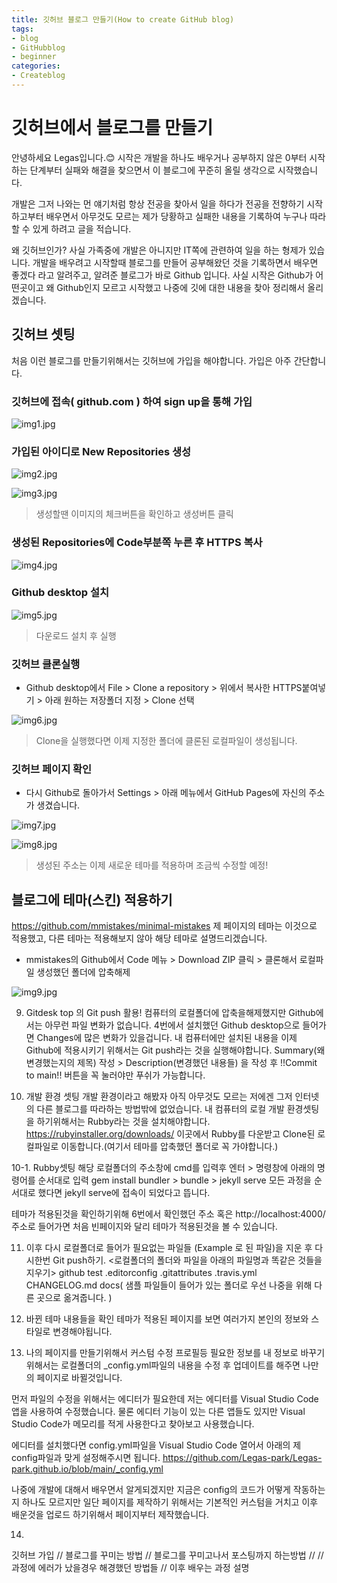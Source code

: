```yaml
---
title: 깃허브 블로그 만들기(How to create GitHub blog)
tags:
- blog
- GitHubblog
- beginner
categories:
- Createblog
---
```


# 깃허브에서 블로그를 만들기

안녕하세요 Legas입니다.😊
시작은 개발을 하나도 배우거나 공부하지 않은 0부터 시작하는 단계부터 실패와 해결을 찾으면서 이 블로그에 꾸준히 올릴 생각으로 시작했습니다.

개발은 그저 나와는 먼 얘기처럼 항상 전공을 찾아서 일을 하다가 전공을 전향하기 시작하고부터 배우면서 아무것도 모르는 제가 당황하고 실패한 내용을 기록하여 누구나 따라 할 수 있게 하려고 글을 적습니다.

왜 깃허브인가?
사실 가족중에 개발은 아니지만 IT쪽에 관련하여 일을 하는 형제가 있습니다.
개발을 배우려고 시작할때 블로그를 만들어 공부해왔던 것을 기록하면서 배우면 좋겠다 라고 알려주고, 알려준 블로그가 바로 Github 입니다.
사실 시작은 Github가 어떤곳이고 왜 Github인지 모르고 시작했고 나중에 깃에 대한 내용을 찾아 정리해서 올리겠습니다.



## 깃허브 셋팅

처음 이런 블로그를 만들기위해서는 깃허브에 가입을 해야합니다.
가입은 아주 간단합니다.

### 깃허브에 접속( github.com ) 하여 sign up을 통해 가입

![img1.jpg](D:\Legas-park.github.io\assets\images\Post1\img1.jpg)

### 가입된 아이디로 New Repositories 생성

![img2.jpg](D:\Legas-park.github.io\assets\images\Post1\img2.jpg)

![img3.jpg](D:\Legas-park.github.io\assets\images\Post1\img3.jpg)


   >생성할땐 이미지의 체크버튼을 확인하고 생성버튼 클릭

### 생성된 Repositories에 Code부분쪽 누른 후 HTTPS 복사

![img4.jpg](D:\Legas-park.github.io\assets\images\Post1\img4.jpg)

### Github desktop 설치

![img5.jpg](D:\Legas-park.github.io\assets\images\Post1\img5.jpg)

> 다운로드 설치 후 실행

### 깃허브 클론실행
* Github desktop에서 File >  Clone a repository > 위에서 복사한 HTTPS붙여넣기 > 아래 원하는 저장폴더 지정 > Clone 선택

![img6.jpg](D:\Legas-park.github.io\assets\images\Post1\img6.jpg)

>Clone을 실행했다면 이제 지정한 폴더에 클론된 로컬파일이 생성됩니다.

### 깃허브 페이지 확인
* 다시 Github로 돌아가서 Settings > 아래 메뉴에서 GitHub Pages에 자신의 주소가 생겼습니다.

![img7.jpg](D:\Legas-park.github.io\assets\images\Post1\img7.jpg)

![img8.jpg](D:\Legas-park.github.io\assets\images\Post1\img8.jpg)

>생성된 주소는 이제 새로운 테마를 적용하며 조금씩 수정할 예정!

## 블로그에 테마(스킨) 적용하기
https://github.com/mmistakes/minimal-mistakes 제 페이지의 테마는 이것으로 적용했고, 다른 테마는 적용해보지 않아 해당 테마로 설명드리겠습니다.

* mmistakes의 Github에서 Code 메뉴 > Download ZIP 클릭 > 클론해서 로컬파일 생성했던 폴더에 압축해제

![img9.jpg](D:\Legas-park.github.io\assets\images\Post1\img9.jpg)

9. Gitdesk top 의 Git push 활용!
컴퓨터의 로컬폴더에 압축을해제했지만 Github에서는 아무런 파일 변화가 없습니다.
4번에서 설치했던 Github desktop으로 들어가면 Changes에 많은 변화가 있을겁니다.
내 컴퓨터에만 설치된 내용을 이제 Github에 적용시키기 위해서는 Git push라는 것을 실행해야합니다.
Summary(왜 변경했는지의 제목) 작성 > Description(변경했던 내용들) 을 작성 후 !!Commit to main!! 버튼을 꼭 눌러야만 푸쉬가 가능합니다. 

10. 개발 환경 셋팅
개발 환경이라고 해봤자 아직 아무것도 모르는 저에겐 그저 인터넷의 다른 블로그를 따라하는 방법밖에 없었습니다.
내 컴퓨터의 로컬 개발 환경셋팅을 하기위해서는 Rubby라는 것을 설치해야합니다.
https://rubyinstaller.org/downloads/ 이곳에서 Rubby를 다운받고 Clone된 로컬파일로 이동합니다.(여기서 테마를 압축했던 폴더로 꼭 가야합니다.)

10-1. Rubby셋팅
해당 로컬폴더의 주소창에 cmd를 입력후 엔터 > 명령창에 아래의 명령어를 순서대로 입력
 gem install bundler > bundle > jekyll serve
모든 과정을 순서대로 했다면 jekyll serve에 접속이 되었다고 뜹니다.

테마가 적용된것을 확인하기위해 6번에서 확인했던 주소 혹은 http://localhost:4000/  주소로 들어가면 처음 빈페이지와 달리 테마가 적용된것을 볼 수 있습니다.

11.  이후 다시 로컬폴더로 들어가 필요없는 파일들 (Example 로 된 파일)을 지운 후 다시한번 Git push하기.
<로컬폴더의 폴더와 파일을 아래의 파일명과 똑같은 것들을 지우기>
github
test
.editorconfig
.gitattributes
.travis.yml
CHANGELOG.md
docs( 샘플 파일들이 들어가 있는  폴더로 우선 나중을 위해 다른 곳으로 옮겨줍니다. )

12. 바뀐 테마 내용들을 확인
테마가 적용된 페이지를 보면 여러가지 본인의 정보와 스타일로 변경해야됩니다.

13. 나의 페이지를 만들기위해서 커스텀 수정
프로필등 필요한 정보를 내 정보로 바꾸기위해서는 로컬폴더의 _config.yml파일의 내용을 수정 후 업데이트를 해주면 나만의 페이지로  바뀔것입니다.

먼저 파일의 수정을 위해서는 에디터가 필요한데 저는 에디터를 Visual Studio Code 앱을 사용하여 수정했습니다.
물론 에디터 기능이 있는 다른 앱들도 있지만 Visual Studio Code가 메모리를 적게 사용한다고 찾아보고 사용했습니다.

에디터를 설치했다면 config.yml파일을 Visual Studio Code 열어서 아래의 제 config파일과 맞게 설정해주시면 됩니다.
https://github.com/Legas-park/Legas-park.github.io/blob/main/_config.yml

나중에 개발에 대해서 배우면서 알게되겠지만 지금은 config의 코드가 어떻게 작동하는지 하나도 모르지만 일단 페이지를 제작하기 위해서는 기본적인 커스텀을 거치고 이후 배운것을 업로드 하기위해서 페이지부터 제작했습니다.

14.


깃허브 가입
// 블로그를 꾸미는 방법
// 블로그를 꾸미고나서 포스팅까지 하는방법
//  // 과정에 에러가 났을경우 해경했던 방법들
// 이후 배우는 과정 설명
